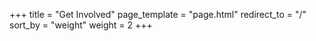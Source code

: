 +++
title = "Get Involved"
page_template = "page.html"
redirect_to = "/"
sort_by = "weight"
weight = 2
+++
